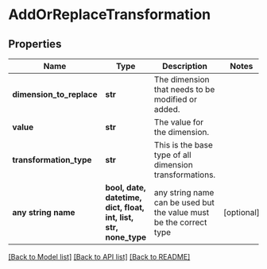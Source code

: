 # AddOrReplaceTransformation


## Properties
Name | Type | Description | Notes
------------ | ------------- | ------------- | -------------
**dimension_to_replace** | **str** | The dimension that needs to be modified or added. | 
**value** | **str** | The value for the dimension. | 
**transformation_type** | **str** | This is the base type of all dimension transformations. | 
**any string name** | **bool, date, datetime, dict, float, int, list, str, none_type** | any string name can be used but the value must be the correct type | [optional]

[[Back to Model list]](../README.md#documentation-for-models) [[Back to API list]](../README.md#documentation-for-api-endpoints) [[Back to README]](../README.md)


